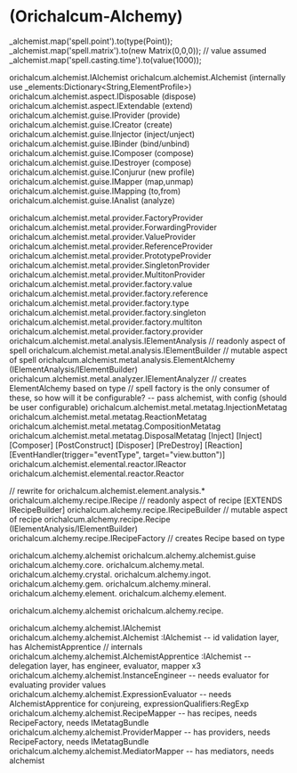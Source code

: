 (Orichalcum-Alchemy)
====================
_alchemist.map('spell.point').to(type(Point));
_alchemist.map('spell.matrix').to(new Matrix(0,0,0)); // value assumed
_alchemist.map('spell.casting.time').to(value(1000));

orichalcum.alchemist.IAlchemist
orichalcum.alchemist.Alchemist  	(internally use _elements:Dictionary<String,ElementProfile>)
orichalcum.alchemist.aspect.IDisposable	(dispose)
orichalcum.alchemist.aspect.IExtendable	(extend)
orichalcum.alchemist.guise.IProvider	(provide)
orichalcum.alchemist.guise.ICreator	(create)
orichalcum.alchemist.guise.IInjector	(inject/unject)
orichalcum.alchemist.guise.IBinder	(bind/unbind)
orichalcum.alchemist.guise.IComposer	(compose)
orichalcum.alchemist.guise.IDestroyer	(compose)
orichalcum.alchemist.guise.IConjurur	(new profile)
orichalcum.alchemist.guise.IMapper	(map,unmap)
orichalcum.alchemist.guise.IMapping	(to,from)
orichalcum.alchemist.guise.IAnalist	(analyze)

orichalcum.alchemist.metal.provider.FactoryProvider
orichalcum.alchemist.metal.provider.ForwardingProvider
orichalcum.alchemist.metal.provider.ValueProvider
orichalcum.alchemist.metal.provider.ReferenceProvider
orichalcum.alchemist.metal.provider.PrototypeProvider
orichalcum.alchemist.metal.provider.SingletonProvider
orichalcum.alchemist.metal.provider.MultitonProvider
orichalcum.alchemist.metal.provider.factory.value
orichalcum.alchemist.metal.provider.factory.reference
orichalcum.alchemist.metal.provider.factory.type
orichalcum.alchemist.metal.provider.factory.singleton
orichalcum.alchemist.metal.provider.factory.multiton
orichalcum.alchemist.metal.provider.factory.provider
orichalcum.alchemist.metal.analysis.IElementAnalysis	// readonly aspect of spell
orichalcum.alchemist.metal.analysis.IElementBuilder	// mutable aspect of spell
orichalcum.alchemist.metal.analysis.ElementAlchemy	(IElementAnalysis/IElementBuilder)
orichalcum.alchemist.metal.analyzer.IElementAnalyzer	// creates ElementAlchemy based on type
// spell factory is the only consumer of these, so how will it be configurable? -- pass alchemist, with config (should be user configurable)
orichalcum.alchemist.metal.metatag.InjectionMetatag
orichalcum.alchemist.metal.metatag.ReactionMetatag
orichalcum.alchemist.metal.metatag.CompositionMetatag
orichalcum.alchemist.metal.metatag.DisposalMetatag
[Inject]	[Inject]
[Composer]	[PostConstruct]
[Disposer]	[PreDestroy]
[Reaction]	[EventHandler(trigger="eventType", target="view.button")]
orichalcum.alchemist.elemental.reactor.IReactor
orichalcum.alchemist.elemental.reactor.Reactor

// rewrite for orichalcum.alchemist.element.analysis.*
orichalcum.alchemy.recipe.IRecipe          	 // readonly aspect of recipe [EXTENDS IRecipeBuilder]
orichalcum.alchemy.recipe.IRecipeBuilder	// mutable aspect of recipe
orichalcum.alchemy.recipe.Recipe        	(IElementAnalysis/IElementBuilder)
orichalcum.alchemy.recipe.IRecipeFactory   	// creates Recipe based on type

orichalcum.alchemy.alchemist
orichalcum.alchemy.alchemist.guise
orichalcum.alchemy.core.
orichalcum.alchemy.metal.
orichalcum.alchemy.crystal.
orichalcum.alchemy.ingot.
orichalcum.alchemy.gem.
orichalcum.alchemy.mineral.
orichalcum.alchemy.element.
orichalcum.alchemy.element.


orichalcum.alchemy.alchemist
orichalcum.alchemy.recipe.

orichalcum.alchemy.alchemist.IAlchemist
orichalcum.alchemy.alchemist.Alchemist			:IAlchemist -- id validation layer, has AlchemistApprentice
// internals
orichalcum.alchemy.alchemist.AlchemistApprentice	:IAlchemist -- delegation layer, has engineer, evaluator, mapper x3
orichalcum.alchemy.alchemist.InstanceEngineer		-- needs evaluator for evaluating provider values
orichalcum.alchemy.alchemist.ExpressionEvaluator	-- needs AlchemistApprentice for conjureing, expressionQualifiers:RegExp
orichalcum.alchemy.alchemist.RecipeMapper		-- has recipes, needs RecipeFactory, needs IMetatagBundle
orichalcum.alchemy.alchemist.ProviderMapper		-- has providers, needs RecipeFactory, needs IMetatagBundle
orichalcum.alchemy.alchemist.MediatorMapper		-- has mediators, needs alchemist
